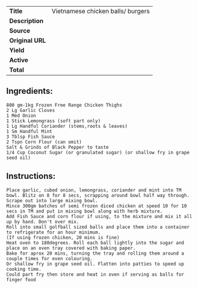 | | |
| ----------- | ----------- |
| **Title** | Vietnamese chicken balls/ burgers |
| **Description** |  |
| **Source** |  |
| **Original URL** |  |
| **Yield** |  |
| **Active** |  |
| **Total** |  |
## Ingredients:
	800 gm-1kg Frozen Free Range Chicken Thighs
	2 Lg Garlic Cloves
	1 Med Onion
	1 Stick Lemongrass (soft part only)
	1 Lg Handful Coriander (stems,roots & leaves)
	1 Sm Handful Mint
	3 Tblsp Fish Sauce
	2 Tspn Corn Flour (can omit)
	Salt & Grinds of Black Pepper to taste
	1/4 Cup Coconut Sugar (or granulated sugar) (or shallow fry in grape seed oil)

## Instructions:
	Place garlic, cubed onion, lemongrass, coriander and mint into TM bowl. Blitz on 8 for 8 secs, scrapping around bowl half way through. Scrape out into large mixing bowl.
	Mince 300gm batches of semi frozen diced chicken at speed 10 for 10 secs in TM and put in mixing bowl along with herb mixture.
	Add Fish Sauce and corn flour if using, to the mixture and mix it all up by hand. Don't over mix.
	Roll into small golfball sized balls and place them into a container to refrigerate for an hour minimum.
	(If using frozen chicken, 20 mins is fine)
	Heat oven to 180degrees. Roll each ball lightly into the sugar and place on an oven tray covered with baking paper.
	Bake for aprox 20 mins, turning the tray and rolling them around a couple times for even colouring.
	Or shallow fry in grape seed oil. Flatten into patties to speed up cooking time.
	Could part fry then store and heat in oven if serving as balls for finger food

